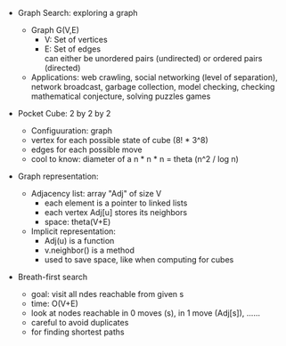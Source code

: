 - Graph Search: exploring a graph
  - Graph G(V,E)
    - V: Set of vertices
    - E: Set of edges <br>
      can either be unordered pairs (undirected) or ordered pairs (directed)
  - Applications: web crawling, social networking (level of separation),
    network broadcast, garbage collection, model checking, checking mathematical conjecture,
    solving puzzles games

- Pocket Cube: 2 by 2 by 2
  - Configuuration: graph
  - vertex for each possible state of cube (8! * 3^8)
  - edges for each possible move
  - cool to know: diameter of a n * n * n = theta (n^2 / log n)

- Graph representation:
  - Adjacency list: array "Adj" of size V
    - each element is a pointer to linked lists
    - each vertex Adj[u] stores its neighbors
    - space: theta(V+E)
  - Implicit representation:
    - Adj(u) is a function
    - v.neighbor() is a method
    - used to save space, like when computing for cubes
   
- Breath-first search
  - goal: visit all ndes reachable from given s
  - time: O(V+E)
  - look at nodes reachable in 0 moves (s), in 1 move (Adj[s]), ......
  - careful to avoid duplicates
  - for finding shortest paths
  

